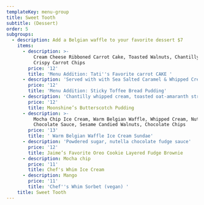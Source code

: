 ```yaml
---
templateKey: menu-group
title: Sweet Tooth
subtitle: (Dessert)
order: 5
subgroups:
  - description: Add a Belgian waffle to your favorite dessert $7
    items:
      - description: >-
          Cream Cheese Ribboned Carrot Cake, Toasted Walnuts, Chantilly Cream,
          Crispy Carrot Chips
        price: '12'
        title: 'Menu Addition: Tati''s Favorite carrot CAKE '
      - description: 'Served with with Sea Salted Caramel & Whipped Cream '
        price: '12'
        title: 'Menu Addition: Sticky Toffee Bread Pudding'
      - description: 'Chantilly whipped cream, toasted oat-amaranth streusel'
        price: '12'
        title: Moonshine’s Butterscotch Pudding
      - description: >-
          Mocha Chip Ice Cream, Warm Belgian Waffle, Whipped Cream, Nutella
          Chocolate Sauce, Sesame Candied Walnuts, Chocolate Chips
        price: '13'
        title: ' Warm Belgian Waffle Ice Cream Sundae'
      - description: 'Powdered sugar, nutella chocolate fudge sauce'
        price: '12'
        title: Jaime’s Favorite Oreo Cookie Layered Fudge Brownie
      - description: Mocha chip
        price: '11'
        title: Chef's Whim Ice Cream
      - description: Mango
        price: '11'
        title: 'Chef''s Whim Sorbet (vegan) '
    title: Sweet Tooth
---
```


